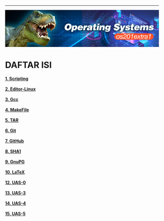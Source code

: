 ---
![Header](header.jpg)

# DAFTAR ISI

[**1. Scripting**](index.md) <br><br>
[**2. Editor-Linux**](index.md#editorlinux)  <br><br>
[**3. Gcc**](index.md#gcc) <br><br>
[**4. MakeFile**](index.md#makefile) <br><br>
[**5. TAR**](index.md#tar) <br><br>
[**6. Git**](index.md#git) <br><br>
[**7. GitHub**](index.md#github) <br><br>
[**8. SHA1**](index.md#sha1) <br><br>
[**9. GnuPG**](index.md#gnupg) <br><br>
[**10. LaTeX**](index.md#latex) <br><br>
[**12. UAS-0**](uas0.md) <br><br>
[**13. UAS-3**](uas3.md) <br><br>
[**14. UAS-4**](uas4.md) <br><br>
[**15. UAS-5**](uas5.md) <br><br>
